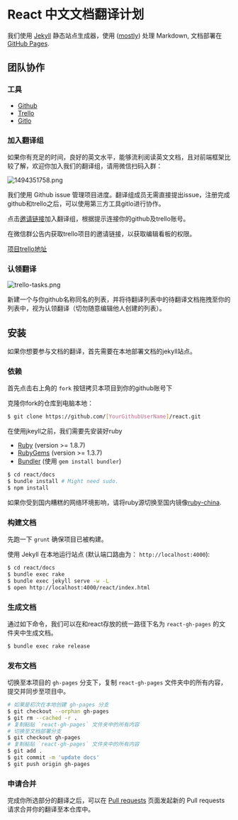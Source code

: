 # React 中文文档翻译计划

我们使用 [Jekyll](http://jekyllrb.com/) 静态站点生成器，使用 ([mostly](http://zpao.com/posts/adding-line-highlights-to-markdown-code-fences/)) 处理 Markdown, 文档部署在 [GitHub Pages](http://pages.github.com/).

## 团队协作

### 工具

* [Github](https://github.com)
* [Trello](https://trello.com)
* [Gitlo](http://gitlo.co)

### 加入翻译组

如果你有充足的时间，良好的英文水平，能够流利阅读英文文档，且对前端框架比较了解，欢迎你加入我们的翻译组，请用微信扫码入群：

![1494351758.png](https://ooo.0o0.ooo/2017/05/10/5911ffa548fc1.png)

我们使用 Github issue 管理项目进度。翻译组成员无需直接提出issue，注册完成github和trello之后，可以使用第三方工具gitlo进行协作。

点击[邀请链接](http://gitlo.co/invite/github/discountry/discountry/react)加入翻译组，根据提示连接你的github及trello账号。

在微信群公告内获取trello项目的邀请链接，以获取编辑看板的权限。

[项目trello地址](https://trello.com/b/JD2S3HeP/react-docs-cn)

### 认领翻译

![trello-tasks.png](https://ooo.0o0.ooo/2017/05/10/5911faefad615.png)

新建一个与你github名称同名的列表，并将待翻译列表中的待翻译文档拖拽至你的列表中，视为认领翻译（切勿随意编辑他人创建的列表）。

## 安装

如果你想要参与文档的翻译，首先需要在本地部署文档的jekyll站点。

### 依赖

首先点击右上角的 `fork` 按钮拷贝本项目到你的github账号下

克隆你fork的仓库到电脑本地：

```sh
$ git clone https://github.com/[YourGithubUserName]/react.git
```

在使用jkeyll之前，我们需要先安装好ruby

 - [Ruby](http://www.ruby-lang.org/) (version >= 1.8.7)
 - [RubyGems](http://rubygems.org/) (version >= 1.3.7)
 - [Bundler](http://gembundler.com/) (使用 `gem install bundler`)


```sh
$ cd react/docs
$ bundle install # Might need sudo.
$ npm install
```

如果你受到国内糟糕的网络环境影响，请将ruby源切换至国内镜像[ruby-china](http://gems.ruby-china.org/).

### 构建文档

先跑一下 `grunt` 确保项目已被构建。

使用 Jekyll 在本地运行站点 (默认端口路由为： `http://localhost:4000`):

```sh
$ cd react/docs
$ bundle exec rake
$ bundle exec jekyll serve -w -L
$ open http://localhost:4000/react/index.html
```

### 生成文档

通过如下命令，我们可以在和react存放的统一路径下名为 `react-gh-pages` 的文件夹中生成文档。

```sh
$ bundle exec rake release
```

### 发布文档

切换至本项目的 `gh-pages` 分支下，复制 `react-gh-pages` 文件夹中的所有内容，提交并同步至项目中。

```sh
# 如果是初次在本地创建 gh-pages 分支
$ git checkout --orphan gh-pages
$ git rm --cached -r .
# 复制粘贴 `react-gh-pages` 文件夹中的所有内容
# 切换至文档部署分支
$ git checkout gh-pages
# 复制粘贴 `react-gh-pages` 文件夹中的所有内容
$ git add .
$ git commit -m 'update docs'
$ git push origin gh-pages
```

### 申请合并

完成你所选部分的翻译之后，可以在 [Pull requests](https://github.com/discountry/react/pulls) 页面发起新的 Pull requests 请求合并你的翻译至本仓库中。
